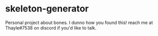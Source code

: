 # skeleton-generator
Personal project about bones. I dunno how you found this! reach me at Thayle#7538 on discord if you'd like to talk.
